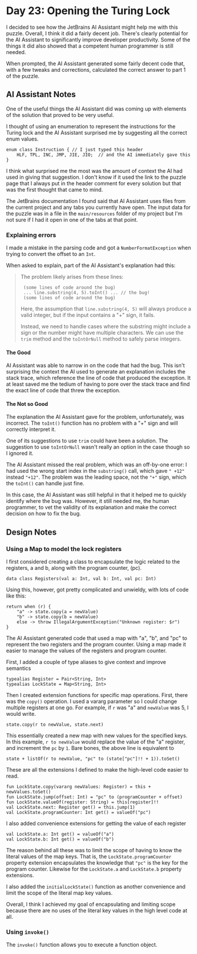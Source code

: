 # Day 23: Opening the Turing Lock

I decided to see how the JetBrains AI Assistant might help me with this puzzle. Overall, I think it did a fairly decent job. There's clearly potential for the AI Assistant to significantly improve developer productivity. Some of the things it did also showed that a competent human programmer is still needed.

When prompted, the AI Assistant generated some fairly decent code that, with a few tweaks and corrections, calculated the correct answer to part 1 of the puzzle.

## AI Assistant Notes

One of the useful things the AI Assistant did was coming up with elements of the solution that proved to be very useful.

I thought of using an enumeration to represent the instructions for the Turing lock and the AI Assistant surprised me by suggesting all the correct enum values.

    enum class Instruction { // I just typed this header
        HLF, TPL, INC, JMP, JIE, JIO;  // and the AI immediately gave this
    }

I think what surprised me the most was the amount of context the AI had used in giving that suggestion. I don't know if it used the link to the puzzle page that I always put in the header comment for every solution but that was the first thought that came to mind. 

The JetBrains documentation I found said that AI Assistant uses files from the current project and any tabs you currently have open. The input data for the puzzle was in a file in the `main/resources` folder of my project but I'm not sure if I had it open in one of the tabs at that point.


### Explaining errors

I made a mistake in the parsing code and got a `NumberFormatException` when trying to convert the offset to an `Int`.

When asked to explain, part of the AI Assistant's explanation had this:

> The problem likely arises from these lines:
> 
>      (some lines of code around the bug)
>      ... line.substring(4, 5).toInt() ... // the bug!
>      (some lines of code around the bug)
> Here, the assumption that `line.substring(4, 5)` will always produce a valid integer, but if the input contains a "+" sign, it fails.
> 
> Instead, we need to handle cases where the substring might include a sign or the number might have multiple characters. We can use the `trim` method and the `toIntOrNull` method to safely parse integers.

#### The Good

AI Assistant was able to narrow in on the code that had the bug. This isn't surprising the context the AI used to generate an explanation includes the stack trace, which reference the line of code that produced the exception. It at least saved me the tedium of having to pore over the stack trace and find the exact line of code that threw the exception.

#### The Not so Good

The explanation the AI Assistant gave for the problem, unfortunately, was incorrect. The `toInt()` function has no problem with a "+" sign and will correctly interpret it. 

One of its suggestions to use `trim` could have been a solution. The suggestion to use `toIntOrNull` wasn't really an option in the case though so I ignored it.

The AI Assistant missed the real problem, which was an off-by-one error: I had used the wrong start index in the `substring()` call, which gave `" +12"` instead `"+12"`. The problem was the leading space, not the `"+"` sign, which the `toInt()` can handle just fine.


In this case, the AI Assistant was still helpful in that it helped me to quickly identify where the bug was. However, it still needed me, the human programmer, to vet the validity of its explanation and make the correct decision on how to fix the bug.

## Design Notes

### Using a Map to model the lock registers 

I first considered creating a class to encapsulate the logic related to the registers, a and b, along with the program counter, (pc). 

    data class Registers(val a: Int, val b: Int, val pc: Int)

Using this, however, got pretty complicated and unwieldy, with lots of code like this:

    return when (r) {
        "a" -> state.copy(a = newValue)
        "b" -> state.copy(b = newValue)
        else -> throw IllegalArgumentException("Unknown register: $r")
    }

The AI Assistant generated code that used a map with "a", "b", and "pc" to represent the two registers and the program counter. Using a map made it easier to manage the values of the registers and program counter. 

First, I added a couple of type aliases to give context and improve semantics

    typealias Register = Pair<String, Int>
    typealias LockState = Map<String, Int>

Then I created extension functions for specific map operations. First, there was the `copy()` operation. I used a vararg parameter so I could change multiple registers at one go. For example, if `r` was "a" and `newValue` was 5, I would write.
 
    state.copy(r to newValue, state.next)

This essentially created a new map with new values for the specified keys. In this example, `r to newValue` would replace the value of the "a" register, and increment the `pc` by `1`. Bare bones, the above line is equivalent to

    state + listOf(r to newValue, "pc" to (state["pc"]!! + 1)).toSet()

These are all the extensions I defined to make the high-level code easier to read.

    fun LockState.copy(vararg newValues: Register) = this + newValues.toSet()
    fun LockState.jump(offset: Int) = "pc" to (programCounter + offset)
    fun LockState.valueOf(register: String) = this[register]!!
    val LockState.next: Register get() = this.jump(1)
    val LockState.programCounter: Int get() = valueOf("pc")

I also added convenience extensions for getting the value of each register

    val LockState.a: Int get() = valueOf("a")
    val LockState.b: Int get() = valueOf("b")

The reason behind all these was to limit the scope of having to know the literal values of the map keys. That is, the `LockState.programCounter` property extension encapsulates the knowledge that `"pc"` is the key for the program counter. Likewise for the `LockState.a` and `LockState.b` property extensions. 

I also added the `initialLockState()` function as another convenience and limit the scope of the literal map key values.

Overall, I think I achieved my goal of encapsulating and limiting scope because there are no uses of the literal key values in the high level code at all.

### Using `invoke()`

The `invoke()` function allows you to execute a function object. 
